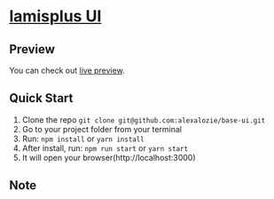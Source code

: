 # [lamisplus UI](git@github.com:alexalozie/base-ui.git)



## Preview

You can check out [live preview](https://reduction-admin.github.io/react-reduction/).

## Quick Start

1.  Clone the repo `git clone git@github.com:alexalozie/base-ui.git`
2.  Go to your project folder from your terminal
3.  Run: `npm install` or `yarn install`
4.  After install, run: `npm run start` or `yarn start`
5.  It will open your browser(http://localhost:3000)

## Note

